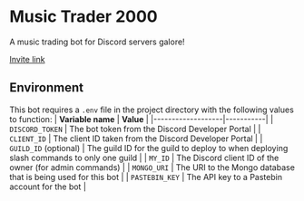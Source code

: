 # Music Trader 2000

A music trading bot for Discord servers galore!

[Invite link](https://discord.com/oauth2/authorize?client_id=1052703572510384148&permissions=397284994112&integration_type=0&scope=applications.commands+bot)

## Environment

This bot requires a `.env` file in the project directory with the following values to function:
| **Variable name** | **Value** |
|-------------------|-----------|
| `DISCORD_TOKEN` | The bot token from the Discord Developer Portal |
| `CLIENT_ID` | The client ID taken from the Discord Developer Portal |
| `GUILD_ID` (optional) | The guild ID for the guild to deploy to when deploying slash commands to only one guild |
| `MY_ID` | The Discord client ID of the owner (for admin commands) |
| `MONGO_URI` | The URI to the Mongo database that is being used for this bot |
| `PASTEBIN_KEY` | The API key to a Pastebin account for the bot |
